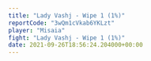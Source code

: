 ```yaml
---
title: "Lady Vashj - Wipe 1 (1%)"
reportCode: "3wQm1cVkab6YKLzt"
player: "Misaia"
fight: "Lady Vashj - Wipe 1 (1%)"
date: 2021-09-26T18:56:24.204000+00:00
---
```

